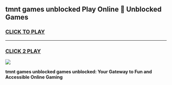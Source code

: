 
## tmnt games unblocked Play Online 👋 Unblocked Games
<h3>
<a href="https://premium.freeplayer.one?title=tmnt_games_unblocked&ref=19F">CLICK TO PLAY</a></h3>
<hr>

<h3>
<a href="https://premium.freeplayer.one?title=tmnt_games_unblocked&ref=19F">CLICK 2 PLAY</a>
  
</h3>

<a href="https://premium.freeplayer.one?title=tmnt_games_unblocked&ref=19F"><img src="https://clearcache.store/games.png"></a>


**tmnt games unblocked games unblocked: Your Gateway to Fun and Accessible Online Gaming**
